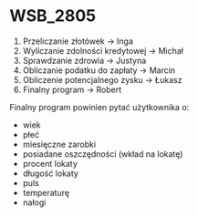 # WSB_2805

1. Przeliczanie złotówek -> Inga
2. Wyliczanie zdolności kredytowej -> Michał
3. Sprawdzanie zdrowia -> Justyna
4. Obliczanie podatku do zapłaty -> Marcin
5. Obliczenie potencjalnego zysku -> Łukasz
6. Finalny program -> Robert

Finalny program powinien pytać użytkownika o:
- wiek
- płeć
- miesięczne zarobki
- posiadane oszczędności (wkład na lokatę)
- procent lokaty
- długość lokaty
- puls
- temperaturę
- nałogi